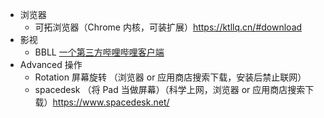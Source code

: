 - 浏览器
  - 可拓浏览器（Chrome 内核，可装扩展）https://ktllq.cn/#download
- 影视
  - BBLL [一个第三方哔哩哔哩客户端](https://github.com/xiaye13579/BBLL)
- Advanced 操作
  - Rotation 屏幕旋转 （浏览器 or 应用商店搜索下载，安装后禁止联网）
  - spacedesk （将 Pad 当做屏幕）（科学上网，浏览器 or 应用商店搜索下载）https://www.spacedesk.net/

